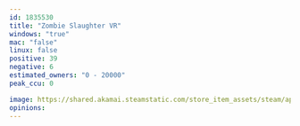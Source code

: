 ```yaml
---
id: 1835530
title: "Zombie Slaughter VR"
windows: "true"
mac: "false"
linux: false
positive: 39
negative: 6
estimated_owners: "0 - 20000"
peak_ccu: 0

image: https://shared.akamai.steamstatic.com/store_item_assets/steam/apps/1835530/header.jpg?t=1652354798
opinions:
---
```

